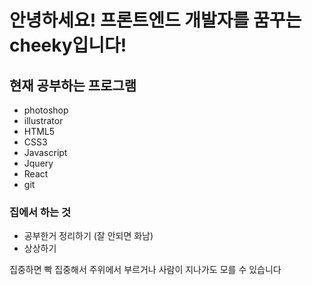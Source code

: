 # 안녕하세요! 프론트엔드 개발자를 꿈꾸는 cheeky입니다!
## 현재 공부하는 프로그램
* photoshop
* illustrator
* HTML5
* CSS3
* Javascript
* Jquery
* React
* git

### 집에서 하는 것
* 공부한거 정리하기 (잘 안되면 화남)
* 상상하기

집중하면 빡 집중해서 주위에서 부르거나 사람이 지나가도 모를 수 있습니다
